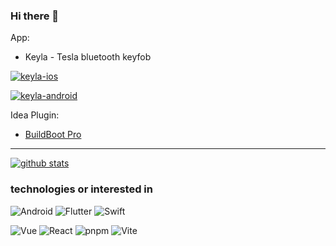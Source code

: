 ### Hi there 👋

App:

* Keyla - Tesla bluetooth keyfob

[![keyla-ios](https://github.com/user-attachments/assets/15d95a33-df7c-4174-886c-3cfb8be90a3e)](https://apps.apple.com/us/app/keyla/id6450378415)

[![keyla-android](https://github.com/dos1in/dos1in/assets/981214/caec97cb-0f4c-4fbf-978a-5de3bd573e91)](https://play.google.com/store/apps/details?id=com.doslin.keyla)

Idea Plugin: 

* [BuildBoot Pro](https://plugins.jetbrains.com/plugin/20350-buildboot-pro)

---

[![github stats](https://github-readme-stats.vercel.app/api?username=dos1in&show_icons=true&hide_border=true&hide_title=true)](https://doslin.com)

### technologies or interested in


![Android](https://img.shields.io/badge/Android-blue?logo=android)
![Flutter](https://img.shields.io/badge/flutter-blue?logo=flutter)
![Swift](https://img.shields.io/badge/swift-white?logo=swift)

![Vue](https://img.shields.io/badge/Vue-42B883.svg?style=flat&logo=vue.js&logoColor=white)
![React](https://img.shields.io/badge/React-61DAFB.svg?style=flat&logo=react&logoColor=white)
![pnpm](https://img.shields.io/badge/pnpm-F69220?style=flat&logo=pnpm&logoColor=white)
![Vite](https://img.shields.io/badge/Vite-646CFF.svg?style=flat&logo=vite&logoColor=white)
